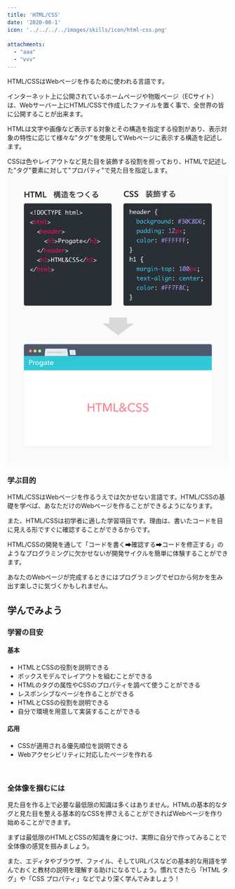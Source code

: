 ```yaml
---
title: 'HTML/CSS'
date: '2020-08-1'
icon: '../../../../images/skills/icon/html-css.png'

attachments:
  - "aaa"
  - "vvv"
---
```


HTML/CSSはWebページを作るために使われる言語です。

インターネット上に公開されているホームページや物販ページ（ECサイト）は、Webサーバー上にHTML/CSSで作成したファイルを置く事で、全世界の皆に公開することが出来ます。

HTMLは文字や画像など表示する対象とその構造を指定する役割があり、表示対象の特性に応じて様々な"タグ"を使用してWebページに表示する構造を記述します。

CSSは色やレイアウトなど見た目を装飾する役割を担っており、HTMLで記述した"タグ"要素に対して"プロパティ"で見た目を指定します。
![Hopper The Rabbit](../../../../images/about/skill-figure2.png)


### 学ぶ目的
HTML/CSSはWebページを作るうえでは欠かせない言語です。HTML/CSSの基礎を学べば、あなただけのWebページを作ることができるようになります。

また、HTML/CSSは初学者に適した学習項目です。理由は、書いたコードを目に見える形ですぐに確認することができるからです。

HTML/CSSの開発を通して「コードを書く➡確認する➡コードを修正する」のようなプログラミングに欠かせないが開発サイクルを簡単に体験することができます。

あなたのWebページが完成するときにはプログラミングでゼロから何かを生み出す楽しさに気づくかもしれません。

## 学んでみよう

### 学習の目安

#### 基本
- HTMLとCSSの役割を説明できる
- ボックスモデルでレイアウトを組むことができる
- HTMLのタグの属性やCSSのプロパティを調べて使うことができる
- レスポンシブなページを作ることができる
- HTMLとCSSの役割を説明できる
- 自分で環境を用意して実装することができる

#### 応用
- CSSが適用される優先順位を説明できる
- Webアクセシビリティに対応したページを作れる

<br/>

### 全体像を掴むには
見た目を作る上で必要な最低限の知識は多くはありません。HTMLの基本的なタグと見た目を整える基本的なCSSを押さえることができればWebページを作り始めることができます。

まずは最低限のHTMLとCSSの知識を身につけ、実際に自分で作ってみることで全体像の感覚を掴みましょう。

また、エディタやブラウザ、ファイル、そしてURLパスなどの基本的な用語を学んでおくと教材の説明を理解する助けになるでしょう。慣れてきたら「HTML タグ」や「CSS プロパティ」などでより深く学んでみましょう！
